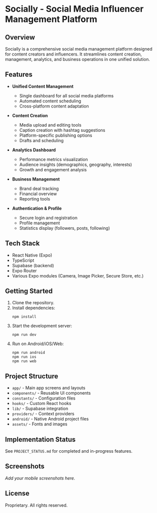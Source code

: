 # Socially - Social Media Influencer Management Platform

## Overview

Socially is a comprehensive social media management platform designed for content creators and influencers. It streamlines content creation, management, analytics, and business operations in one unified solution.

## Features

- **Unified Content Management**
  - Single dashboard for all social media platforms
  - Automated content scheduling
  - Cross-platform content adaptation

- **Content Creation**
  - Media upload and editing tools
  - Caption creation with hashtag suggestions
  - Platform-specific publishing options
  - Drafts and scheduling

- **Analytics Dashboard**
  - Performance metrics visualization
  - Audience insights (demographics, geography, interests)
  - Growth and engagement analysis

- **Business Management**
  - Brand deal tracking
  - Financial overview
  - Reporting tools

- **Authentication & Profile**
  - Secure login and registration
  - Profile management
  - Statistics display (followers, posts, following)

## Tech Stack

- React Native (Expo)
- TypeScript
- Supabase (backend)
- Expo Router
- Various Expo modules (Camera, Image Picker, Secure Store, etc.)

## Getting Started

1. Clone the repository.
2. Install dependencies:
   ```
   npm install
   ```
3. Start the development server:
   ```
   npm run dev
   ```
4. Run on Android/iOS/Web:
   ```
   npm run android
   npm run ios
   npm run web
   ```

## Project Structure

- `app/` - Main app screens and layouts
- `components/` - Reusable UI components
- `constants/` - Configuration files
- `hooks/` - Custom React hooks
- `lib/` - Supabase integration
- `providers/` - Context providers
- `android/` - Native Android project files
- `assets/` - Fonts and images

## Implementation Status

See `PROJECT_STATUS.md` for completed and in-progress features.

## Screenshots

_Add your mobile screenshots here._

## License

Proprietary. All rights reserved.

